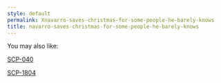 ```yaml
---
style: default
permalink: Xnavarro-saves-christmas-for-some-people-he-barely-knows
title: navarro-saves-christmas-for-some-people-he-barely-knows
---
```

You may also like:

[SCP-040](http://scp-wiki.net/scp-040)

[SCP-1804](http://scp-wiki.net/scp-1804)
